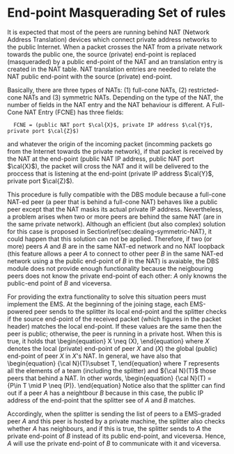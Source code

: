 End-point Masquerading Set of rules
===================================

It is expected that most of the peers are running behind NAT (Network
Address Translation) devices which connect private address networks to
the public Internet. When a packet crosses the NAT from a private
network towards the public one, the source (private) end-point is
replaced (masqueraded) by a public end-point of the NAT and an
translation entry is created in the NAT table. NAT translation entries
are needed to relate the NAT public end-point with the source
(private) end-point.

Basically, there are three types of NATs: (1) full-cone NATs, (2)
restricted-cone NATs and (3) symmetric NATs. Depending on the type of
the NAT, the number of fields in the NAT entry and the NAT behaviour
is different. A Full-Cone NAT Entry (FCNE) has three fields:
```
  FCNE = (public NAT port $\cal{X}$, private IP address $\cal{Y}$, private port $\cal{Z}$)
```
and whatever the origin of the incoming packet (incomming
  packets go from the Internet towards the private network), if that
packet is received by the NAT at the end-point (public NAT IP address,
public NAT port $\cal{X}$), the packet will cross the NAT and it will
be delivered to the proccess that is listening at the end-point
(private IP address $\cal{Y}$, private port $\cal{Z}$).

This procedure is fully compatible with the DBS module because a
full-cone NAT-ed peer (a peer that is behind a full-cone NAT)
behaves like a public peer except that the NAT masks its actual
private IP address. Nevertheless, a problem arises when two or more
peers are behind the same NAT (are in the same private
network). Although an efficient (but also complex) solution for this
case is proposed in Section\ref{sec:dealing-symmetric-NAT}, it could
happen that this solution can not be applied. Therefore, if two (or
more) peers $A$ and $B$ are in the same NAT-ed network and no NAT
loopback (this feature allows a peer $A$ to connect to other
  peer $B$ in the same NAT-ed network using a the public end-point of
  $B$ in the NAT) is avaiable, the DBS module does not provide enough
functionality because the neigbouring peers does not know the private
end-point of each other: $A$ only knowns the public-end point of $B$
and viceversa.

For providing the extra functionality to solve this situation peers
must implement the EMS. At the beginning of the joining stage, each
EMS-powered peer sends to the splitter its local end-point and the
splitter checks if the source end-point of the received packet (which
figures in the packet header) matches the local end-point. If these
values are the same then the peer is public; otherwise, the peer is
running in a private host. When this is true, it holds that
\begin{equation}
X \neq (X),
\end{equation}
where $X$ denotes the local (private) end-point of peer $X$ and $(X)$
the global (public) end-point of peer $X$ in $X$'s NAT. In general, we
have also that
\begin{equation}
{\cal N}(T)\subset T,
\end{equation}
where $T$ represents all the elements of a team (including the
splitter) and ${\cal N}(T)$ those peers that behind a NAT. In other
words,
\begin{equation}
{\cal N}(T) = \{P\in T \mid P \neq (P)\}.
\end{equation}
Notice also that the splitter can find out if a peer $A$ has a
neightbour $B$ because in this case, the public IP address of the
end-point that the splitter see of $A$ and $B$ matches.

Accordingly, when the splitter is sending the list of peers to a
EMS-graded peer $A$ and this peer is hosted by a private machine, the
splitter also checks whether $A$ has neighbours, and if this is true, the
splitter sends to $A$ the private end-point of $B$ instead of its
public end-point, and viceversa. Hence, $A$ will use the private
end-point of $B$ to communicate with it and viceversa.
